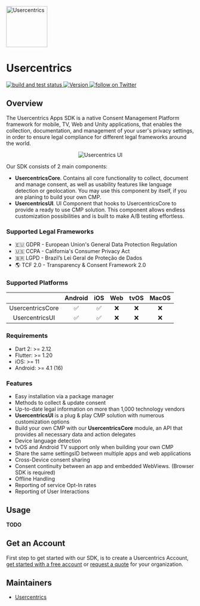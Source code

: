 <img src="https://i.ibb.co/Pr2KmHg/uc-logo.png" height="110" alt="Usercentrics" />

# Usercentrics

<p align="left">
  <a href="https://github.com/Usercentrics/flutter-sdk/actions/workflows/ci.yml">
    <img alt="build and test status" src="https://github.com/Usercentrics/flutter-sdk/actions/workflows/ci.yml/badge.svg">
  </a>
  <a href="https://github.com/Usercentrics/flutter-sdk/releases">
    <img alt="Version" src="https://img.shields.io/badge/version-2.0.1-blue">
  </a>
  <a href="https://twitter.com/intent/follow?screen_name=usercentrics">
    <img src="https://img.shields.io/twitter/follow/usercentrics?style=social&logo=twitter"
            alt="follow on Twitter">
  </a>
</p>

## Overview

The Usercentrics Apps SDK is a native Consent Management Platform framework for mobile, TV, Web and Unity applications, that enables the collection, documentation, and management of your user's privacy settings, in order to ensure legal compliance for different legal frameworks around the world.

<p align="center">
<img src="https://docs.usercentrics.com/cmp_in_app_sdk/latest/assets/media/predefinedUI.png" alt="Usercentrics UI" />
</p>

Our SDK consists of 2 main components:
- **UsercentricsCore**. Contains all core functionality to collect, document and manage consent, as well as usability features like language detection or geolocation. You may use this component by itself, if you are planing to build your own CMP.
- **UsercentricsUI**. UI Component that hooks to UsercentricsCore to provide a ready to use CMP solution. This component allows endless customization possibilities and is built to make A/B testing effortless.

### Supported Legal Frameworks

* 🇪🇺 GDPR - European Union's General Data Protection Regulation
* 🇺🇸 CCPA - California's Consumer Privacy Act
* 🇧🇷 LGPD - Brazil’s Lei Geral de Proteção de Dados
* 🌎 TCF 2.0 - Transparency & Consent Framework 2.0

### Supported Platforms

|                  | Android | iOS |  Web  | tvOS | MacOS |
|:----------------:|:-------:|:---:|:-----:|:----:|:-----:|
| UsercentricsCore |    ✅   |  ✅  |   ❌   |  ❌  |  ❌  |
| UsercentricsUI   |    ✅   |  ✅  |   ❌   |  ❌  |  ❌  |

### Requirements

* Dart 2: >= 2.12
* Flutter: >= 1.20
* iOS: >= 11
* Android: >= 4.1 (16)

### Features
* Easy installation via a package manager
* Methods to collect & update consent
* Up-to-date legal information on more than 1,000 technology vendors
* **UsercentricsUI** is a plug & play CMP solution with numerous customization options
* Build your own CMP with our **UsercentricsCore** module, an API that provides all necessary data and action delegates
* Device language detection
* tvOS and Android TV support only when building your own CMP
* Share the same settingsID between multiple apps and web applications
* Cross-Device consent sharing
* Consent continuity between an app and embedded WebViews. (Browser SDK is required)
* Offline Handling
* Reporting of service Opt-In rates
* Reporting of User Interactions

## Usage
**TODO**

## Get an Account
First step to get started with our SDK, is to create a Usercentrics Account, [get started with a free account](https://usercentrics.com/pricing/#mobile) or [request a quote](https://usercentrics.com/in-app-sdk/#in-app-demo) for your organization.

## Maintainers
- [Usercentrics](https://github.com/Usercentrics)